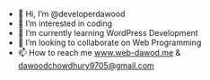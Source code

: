 - 👋 Hi, I’m @developerdawood
- 👀 I’m interested in coding
- 🌱 I’m currently learning WordPress Development
- 💞️ I’m looking to collaborate on Web Programming
- 📫 How to reach me www.web-dawod.me & dawoodchowdhury9705@gmail.com

<!---
developerdawood/developerdawood is a ✨ special ✨ repository because its `README.md` (this file) appears on your GitHub profile.
You can click the Preview link to take a look at your changes.
--->

